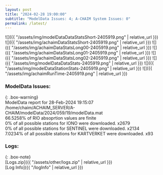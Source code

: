 ```yaml
---
layout: post
title: "2024-02-28 19:00:00"
subtitle: "ModelData Issues: 4; A-CHAIM System Issues: 0"
permalink: /latest/
---
```


![]({{ "/assets/img/modelDataDataStatsShort-2405919.png" | relative_url }})
![]({{ "/assets/img/achaimDataStatsShort-2405919.png" | relative_url }})
![]({{ "/assets/img/achaimDataStatsLong00-2405919.png" | relative_url }})
![]({{ "/assets/img/achaimDataStatsLong01-2405919.png" | relative_url }})
![]({{ "/assets/img/achaimDataStatsLong02-2405919.png" | relative_url }})
![]({{ "/assets/img/modelDataDataStats-2405919.png" | relative_url }})
![]({{ "/assets/img/modelDataStationStats-2405919.png" | relative_url }})
![]({{ "/assets/img/achaimRunTime-2405919.png" | relative_url }})


### ModelData Issues:  
  
{: .box-warning}  
 ModelData report for 28-Feb-2024 19:15:07   
 /home/chaim/ACHAIM_SERVER/A-CHAIM/modelData/2024/059/19/modelData.mat   
 66.5258% of RIO absoprtion values are finite   
 0% of all possible stations for IONO were downloaded. x2679   
 0% of all possible stations for SENTINEL were downloaded. x2134   
 7.0234% of all possible stations for KARTVERKET were downloaded. x93   
  


### Logs:  
  
{: .box-note}  
[Logs.zip]({{ "/assets/other/logs.zip" | relative_url }})  
[Log Info]({{ "/logInfo" | relative_url }})  
